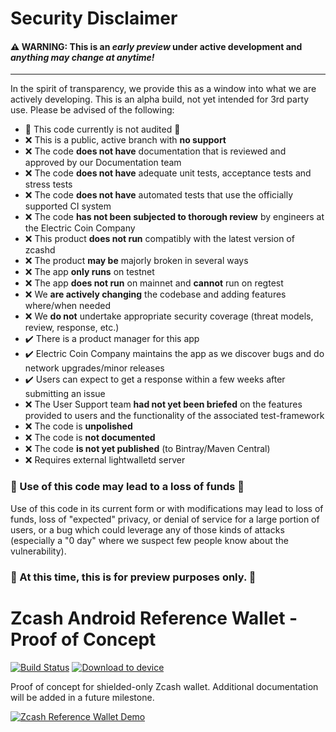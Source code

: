 # Security Disclaimer

#### :warning:  WARNING: This is an *early preview* under active development and *anything may change at anytime!*

----

In the spirit of transparency, we provide this as a window into what we are actively developing. This is an alpha build, not yet intended for 3rd party use. Please be advised of the following:

* 🛑 This code currently is not audited 🛑
* ❌ This is a public, active branch with **no support**
* ❌ The code **does not have** documentation that is reviewed and approved by our Documentation team
* ❌ The code **does not have** adequate unit tests, acceptance tests and stress tests
* ❌ The code **does not have** automated tests that use the officially supported CI system
* ❌ The code **has not been subjected to thorough review** by engineers at the Electric Coin Company
* ❌ This product **does not run** compatibly with the latest version of zcashd
* ❌ The product **may be** majorly broken in several ways
* ❌ The app **only runs** on testnet
* ❌ The app **does not run** on mainnet and **cannot** run on regtest
* ❌ We **are actively changing** the codebase and adding features where/when needed
* ❌ We **do not** undertake appropriate security coverage (threat models, review, response, etc.)
* :heavy_check_mark: There is a product manager for this app
* :heavy_check_mark: Electric Coin Company maintains the app as we discover bugs and do network upgrades/minor releases
* :heavy_check_mark: Users can expect to get a response within a few weeks after submitting an issue
* ❌ The User Support team **had not yet been briefed** on the features provided to users and the functionality of the associated test-framework
* ❌ The code is **unpolished**
* ❌ The code is **not documented**
* ❌ The code **is not yet published** (to Bintray/Maven Central)
* ❌ Requires external lightwalletd server


 ### 🛑 Use of this code may lead to a loss of funds 🛑 
 
Use of this code in its current form or with modifications may lead to loss of funds, loss of "expected" privacy, or denial of service for a large portion of users, or a bug which could leverage any of those kinds of attacks (especially a "0 day" where we suspect few people know about the vulnerability).

### :eyes: At this time, this is for preview purposes only. :eyes: 

# Zcash Android Reference Wallet - Proof of Concept    
[![Build Status](https://app.bitrise.io/app/3f9040b242d98534/status.svg?token=AxoSmdULfUeBgW_GpS6VWg&branch=feature/revert-gradle-kotlin-dsl)](https://app.bitrise.io/app/3f9040b242d98534) [<img src="https://dply.me/n4br57/button/small" alt="Download to device">](https://dply.me/n4br57#install)    

Proof of concept for shielded-only Zcash wallet. Additional documentation will be added in a future milestone.

[![Zcash Reference Wallet Demo](https://img.youtube.com/vi/BgNO5Wn-9r0/0.jpg)](https://www.youtube.com/watch?v=BgNO5Wn-9r0)
